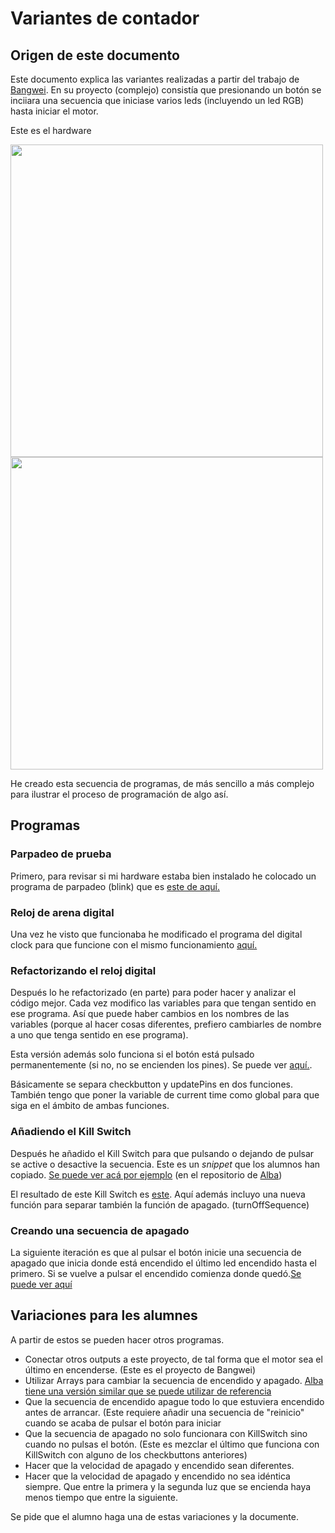 # Variantes de contador 

## Origen de este documento

Este documento explica las variantes realizadas a partir del trabajo de [Bangwei](https://github.com/chenbangwei/Arduino). En su proyecto (complejo) consistía que presionando un botón se inciiara una secuencia que iniciase varios leds (incluyendo un led RGB) hasta iniciar el motor. 

Este es el hardware 

<image src="https://raw.githubusercontent.com/d-prieto/arduinoCourse/main/Images/Variaciones%20LED%20Hardware%2001.jpg" width="500">
  
<image src="https://raw.githubusercontent.com/d-prieto/arduinoCourse/main/Images/Variaciones%20LED%20Hardware%2002.jpg" width="500">

He creado esta secuencia de programas, de más sencillo a más complejo para ilustrar el proceso de programación de algo así. 

## Programas

### Parpadeo de prueba

Primero, para revisar si mi hardware estaba bien instalado he colocado un programa de parpadeo (blink) que es [este de aquí.](https://github.com/d-prieto/arduinoCourse/blob/main/Countdown_blink.ino)

### Reloj de arena digital

Una vez he visto que funcionaba he modificado el programa del digital clock para que funcione con el mismo funcionamiento [aquí.](https://github.com/d-prieto/arduinoCourse/blob/main/Countdown_digitaltimer_only_pressed.ino)

### Refactorizando el reloj digital

Después lo he refactorizado (en parte) para poder hacer y analizar el código mejor. Cada vez modifico las variables para que tengan sentido en ese programa. Así que puede haber cambios en los nombres de las variables (porque al hacer cosas diferentes, prefiero cambiarles de nombre a uno que tenga sentido en ese programa).

Esta versión además solo funciona si el botón está pulsado permanentemente (si no, no se encienden los pines). Se puede ver [aquí.](https://github.com/d-prieto/arduinoCourse/blob/main/Countdown_digitaltimer_refactored.ino).

Básicamente se separa checkbutton y updatePins en dos funciones. También tengo que poner la variable de current time como global para que siga en el ámbito de ambas funciones. 

### Añadiendo el Kill Switch

Después he añadido el Kill Switch para que pulsando o dejando de pulsar se active o desactive la secuencia. Este es un _snippet_ que los alumnos han copiado. [Se puede ver acá por ejemplo](https://github.com/Albitah24/arduino/blob/main/snippet_kill_switch.cpp) (en el repositorio de [Alba](https://github.com/Albitah24/arduino/))

El resultado de este Kill Switch es [este](https://github.com/d-prieto/arduinoCourse/blob/main/Countdown_killSwitch). Aquí además incluyo una nueva función para separar también la función de apagado. (turnOffSequence)

### Creando una secuencia de apagado

La siguiente iteración es que al pulsar el botón inicie una secuencia de apagado que inicia donde está encendido el último led encendido hasta el primero. Si se vuelve a pulsar el encendido comienza donde quedó.[Se puede ver aquí](https://github.com/d-prieto/arduinoCourse/blob/main/Countdown_killSwitch_shutdown_sequence.ino)

## Variaciones para les alumnes

A partir de estos se pueden hacer otros programas. 

- Conectar otros outputs a este proyecto, de tal forma que el motor sea el último en encenderse. (Este es el proyecto de Bangwei)
- Utilizar Arrays para cambiar la secuencia de encendido y apagado. [Alba tiene una versión similar que se puede utilizar de referencia](https://github.com/Albitah24/arduino/blob/main/Reloj__de_arena_desordenadoUwU.ino)
- Que la secuencia de encendido apague todo lo que estuviera encendido antes de arrancar. (Este requiere añadir una secuencia de "reinicio" cuando se acaba de pulsar el botón para iniciar
- Que la secuencia de apagado no solo funcionara con KillSwitch sino cuando no pulsas el botón. (Este es mezclar el último que funciona con KillSwitch con alguno de los checkbuttons anteriores)
- Hacer que la velocidad de apagado y encendido sean diferentes.
- Hacer que la velocidad de apagado y encendido no sea idéntica siempre. Que entre la primera y la segunda luz que se encienda haya menos tiempo que entre la siguiente. 

Se pide que el alumno haga una de estas variaciones y la documente. 





